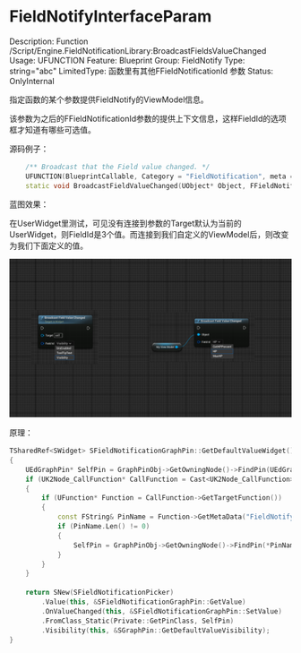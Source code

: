 # FieldNotifyInterfaceParam

Description: Function /Script/Engine.FieldNotificationLibrary:BroadcastFieldsValueChanged
Usage: UFUNCTION
Feature: Blueprint
Group: FieldNotify
Type: string="abc"
LimitedType: 函数里有其他FFieldNotificationId 参数
Status: OnlyInternal

指定函数的某个参数提供FieldNotify的ViewModel信息。

该参数为之后的FFieldNotificationId参数的提供上下文信息，这样FieldId的选项框才知道有哪些可选值。

源码例子：

```cpp
	/** Broadcast that the Field value changed. */
	UFUNCTION(BlueprintCallable, Category = "FieldNotification", meta = (FieldNotifyInterfaceParam="Object", DisplayName = "Broadcast Field Value Changed"))
	static void BroadcastFieldValueChanged(UObject* Object, FFieldNotificationId FieldId);

```

蓝图效果：

在UserWidget里测试，可见没有连接到参数的Target默认为当前的UserWidget，则FieldId是3个值。而连接到我们自定义的ViewModel后，则改变为我们下面定义的值。

![Untitled](FieldNotifyInterfaceParam/Untitled.png)

原理：

```cpp
TSharedRef<SWidget> SFieldNotificationGraphPin::GetDefaultValueWidget()
{
	UEdGraphPin* SelfPin = GraphPinObj->GetOwningNode()->FindPin(UEdGraphSchema_K2::PSC_Self);
	if (UK2Node_CallFunction* CallFunction = Cast<UK2Node_CallFunction>(GraphPinObj->GetOwningNode()))
	{
		if (UFunction* Function = CallFunction->GetTargetFunction())
		{
			const FString& PinName = Function->GetMetaData("FieldNotifyInterfaceParam");
			if (PinName.Len() != 0)
			{
				SelfPin = GraphPinObj->GetOwningNode()->FindPin(*PinName);
			}
		}
	}

	return SNew(SFieldNotificationPicker)
		.Value(this, &SFieldNotificationGraphPin::GetValue)
		.OnValueChanged(this, &SFieldNotificationGraphPin::SetValue)
		.FromClass_Static(Private::GetPinClass, SelfPin)
		.Visibility(this, &SGraphPin::GetDefaultValueVisibility);
}
```